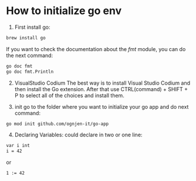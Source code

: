 # How to initialize go env
1. First install go:
```bash
brew install go
```

If you want to check the documentation about the *fmt* module, you can do the next command:
```bash
go doc fmt
go doc fmt.Println
```

2. VisualStudio Codium
The best way is to install Visual Studio Codium and then install the Go extension.
After that use CTRL(command) + SHIFT + P to select all of the choices and install them.

3. init
go to the folder where you want to initialize your go app and do next command:
```bash
go mod init github.com/ognjen-it/go-app
```

4. Declaring Variables:
could declare in two or one line:

```bash
var i int
i = 42
```

or

```bash
1 := 42
```